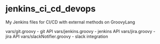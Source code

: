 # jenkins_ci_cd_devops
My Jenkins files for CI/CD with external methods on GroovyLang

vars/git.groovy - git API
vars/jenkins.groovy - jenkins API
vars/jira.groovy - jira API
vars/slackNotifier.groovy - slack integration
